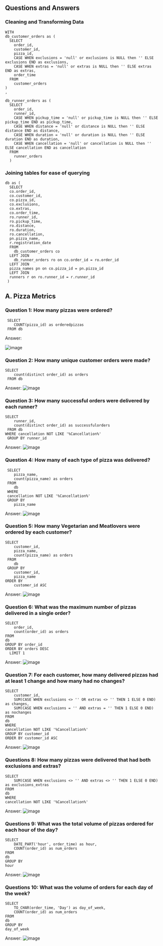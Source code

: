 ## Questions and Answers
### Cleaning and Transforming Data
```
WITH
db_customer_orders as (
  SELECT 
  	order_id,
  	customer_id,
  	pizza_id,
  	CASE WHEN exclusions = 'null' or exclusions is NULL then '' ELSE exclusions END as exclusions,
  	CASE WHEN extras = 'null' or extras is NULL then '' ELSE extras END as extras,
  	order_time
  FROM
  	customer_orders
)
,

db_runner_orders as (
  SELECT
  	order_id,
  	runner_id,
  	CASE WHEN pickup_time = 'null' or pickup_time is NULL then '' ELSE pickup_time END as pickup_time,
  	CASE WHEN distance = 'null' or distance is NULL then '' ELSE distance END as distance,
  	CASE WHEN duration = 'null' or duration is NULL then '' ELSE duration END as duration,
  	CASE WHEN cancellation = 'null' or cancellation is NULL then '' ELSE cancellation END as cancellation
  FROM
  	runner_orders
  )
```
### Joining tables for ease of querying
```
db as (
  SELECT 
  co.order_id,
  co.customer_id,
  co.pizza_id,
  co.exclusions,
  co.extras,
  co.order_time,
  ro.runner_id,
  ro.pickup_time,
  ro.distance,
  ro.duration,
  ro.cancellation,
  pn.pizza_name,
  r.registration_date
  FROM
  	db_customer_orders co
  LEFT JOIN
	db_runner_orders ro on co.order_id = ro.order_id
  LEFT JOIN
  pizza_names pn on co.pizza_id = pn.pizza_id
  LEFT JOIN
  runners r on ro.runner_id = r.runner_id
 )
```
## A. Pizza Metrics
### Question 1: How many pizzas were ordered?
```
 SELECT 
 	COUNT(pizza_id) as orderedpizzas
 FROM db
```
Answer:

![image](https://github.com/user-attachments/assets/461c8cba-50a2-44eb-823e-d7ec38236938)

### Question 2: How many unique customer orders were made?
```
SELECT 
    count(distinct order_id) as orders
 FROM db
```
Answer:
![image](https://github.com/user-attachments/assets/2585f3ac-2ad7-4d40-92c6-5465533139cf)

### Question 3: How many successful orders were delivered by each runner?
```
SELECT 
 	runner_id,
    count(distinct order_id) as successfulorders
 FROM db
WHERE cancellation NOT LIKE '%Cancellation%'
 GROUP BY runner_id
```
Answer:
![image](https://github.com/user-attachments/assets/56f2df83-70b3-4d6d-ab92-36387255019f)

### Question 4: How many of each type of pizza was delivered?
```
 SELECT 
 	pizza_name,
    count(pizza_name) as orders
 FROM 
 	db
 WHERE 
 cancellation NOT LIKE '%Cancellation%'
 GROUP BY 
 	pizza_name
```
Answer:
![image](https://github.com/user-attachments/assets/162bdff7-9a9d-4b86-9564-50c08ac8194f)

### Question 5: How many Vegetarian and Meatlovers were ordered by each customer?

```
SELECT
 	customer_id,
    pizza_name,
    count(pizza_name) as orders
 FROM
 	db
 GROUP BY
 	customer_id,
    pizza_name
ORDER BY
	customer_id ASC
```
Answer:
![image](https://github.com/user-attachments/assets/c7f418a2-de5e-4567-94cc-1fcd75997757)

### Question 6: What was the maximum number of pizzas delivered in a single order?
```
SELECT
	order_id,
  	count(order_id) as orders
FROM
db
GROUP BY order_id
ORDER BY orders DESC
  LIMIT 1
```
Answer:
![image](https://github.com/user-attachments/assets/75ec1e26-c2ae-4ec5-bc82-c82b587f594c)

### Question 7: For each customer, how many delivered pizzas had at least 1 change and how many had no changes?
```
SELECT
	customer_id,
    SUM(CASE WHEN exclusions <> '' OR extras <> '' THEN 1 ELSE 0 END) as changes,
	SUM(CASE WHEN exclusions = '' AND extras = '' THEN 1 ELSE 0 END) as nochanges
FROM 
db
WHERE
cancellation NOT LIKE '%Cancellation%'
GROUP BY customer_id
ORDER BY customer_id ASC
```
Answer:
![image](https://github.com/user-attachments/assets/3fe60d66-f7d5-425e-9a67-c32d62a75895)

### Questions 8: How many pizzas were delivered that had both exclusions and extras?
```
SELECT
    SUM(CASE WHEN exclusions <> '' AND extras <> '' THEN 1 ELSE 0 END) as exclusions_extras
FROM 
db
WHERE
cancellation NOT LIKE '%Cancellation%'
```
Answer:
![image](https://github.com/user-attachments/assets/c490245c-7ccd-48ac-9b71-b5c19aa39e7f)

### Questions 9: What was the total volume of pizzas ordered for each hour of the day?
```
SELECT
    DATE_PART('hour', order_time) as hour,
    COUNT(order_id) as num_orders
FROM 
db
GROUP BY
hour
```
Answer:
![image](https://github.com/user-attachments/assets/b396a86d-47d9-48f4-8b75-22942dc1ba49)

### Questions 10: What was the volume of orders for each day of the week?
```
SELECT
    TO_CHAR(order_time, 'Day') as day_of_week,
    COUNT(order_id) as num_orders
FROM 
db
GROUP BY
day_of_week
```
Answer:
![image](https://github.com/user-attachments/assets/e60b7af2-8219-478e-a0f4-c08799b72f78)

